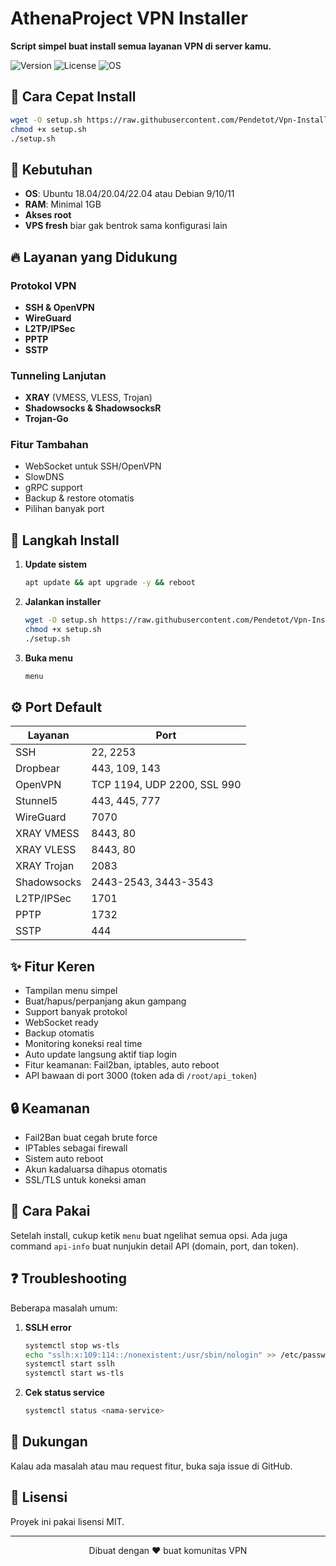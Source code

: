 # AthenaProject VPN Installer

**Script simpel buat install semua layanan VPN di server kamu.**

![Version](https://img.shields.io/badge/Version-2.0.0-blue.svg) ![License](https://img.shields.io/badge/License-MIT-green.svg) ![OS](https://img.shields.io/badge/OS-Ubuntu%20%7C%20Debian-orange.svg)

## 🚀 Cara Cepat Install

```bash
wget -O setup.sh https://raw.githubusercontent.com/Pendetot/Vpn-Installer/main/setup.sh
chmod +x setup.sh
./setup.sh
```

## 🎯 Kebutuhan

- **OS**: Ubuntu 18.04/20.04/22.04 atau Debian 9/10/11
- **RAM**: Minimal 1GB
- **Akses root**
- **VPS fresh** biar gak bentrok sama konfigurasi lain

## 🔥 Layanan yang Didukung

### Protokol VPN
- **SSH & OpenVPN**
- **WireGuard**
- **L2TP/IPSec**
- **PPTP**
- **SSTP**

### Tunneling Lanjutan
- **XRAY** (VMESS, VLESS, Trojan)
- **Shadowsocks & ShadowsocksR**
- **Trojan-Go**

### Fitur Tambahan
- WebSocket untuk SSH/OpenVPN
- SlowDNS
- gRPC support
- Backup & restore otomatis
- Pilihan banyak port

## 🔧 Langkah Install

1. **Update sistem**
   ```bash
   apt update && apt upgrade -y && reboot
   ```
2. **Jalankan installer**
   ```bash
   wget -O setup.sh https://raw.githubusercontent.com/Pendetot/Vpn-Installer/main/setup.sh
   chmod +x setup.sh
   ./setup.sh
   ```
3. **Buka menu**
   ```bash
   menu
   ```

## ⚙️ Port Default

| Layanan | Port |
|---------|------|
| SSH | 22, 2253 |
| Dropbear | 443, 109, 143 |
| OpenVPN | TCP 1194, UDP 2200, SSL 990 |
| Stunnel5 | 443, 445, 777 |
| WireGuard | 7070 |
| XRAY VMESS | 8443, 80 |
| XRAY VLESS | 8443, 80 |
| XRAY Trojan | 2083 |
| Shadowsocks | 2443-2543, 3443-3543 |
| L2TP/IPSec | 1701 |
| PPTP | 1732 |
| SSTP | 444 |

## ✨ Fitur Keren

- Tampilan menu simpel
- Buat/hapus/perpanjang akun gampang
- Support banyak protokol
- WebSocket ready
- Backup otomatis
- Monitoring koneksi real time
- Auto update langsung aktif tiap login
- Fitur keamanan: Fail2ban, iptables, auto reboot
- API bawaan di port 3000 (token ada di `/root/api_token`)

## 🔒 Keamanan

- Fail2Ban buat cegah brute force
- IPTables sebagai firewall
- Sistem auto reboot
- Akun kadaluarsa dihapus otomatis
- SSL/TLS untuk koneksi aman

## 📱 Cara Pakai

Setelah install, cukup ketik `menu` buat ngelihat semua opsi. Ada juga command `api-info` buat nunjukin detail API (domain, port, dan token).

## ❓ Troubleshooting

Beberapa masalah umum:
1. **SSLH error**
   ```bash
   systemctl stop ws-tls
   echo "sslh:x:109:114::/nonexistent:/usr/sbin/nologin" >> /etc/passwd
   systemctl start sslh
   systemctl start ws-tls
   ```
2. **Cek status service**
   ```bash
   systemctl status <nama-service>
   ```

## 🤝 Dukungan

Kalau ada masalah atau mau request fitur, buka saja issue di GitHub.

## 📄 Lisensi

Proyek ini pakai lisensi MIT.

---

<p align="center">Dibuat dengan ❤️ buat komunitas VPN</p>
